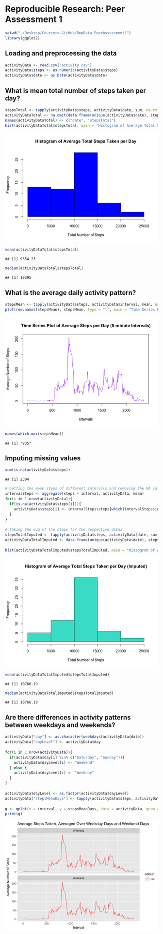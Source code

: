 # Reproducible Research: Peer Assessment 1



```r
setwd("~/Desktop/Coursera-GitHub/RepData_PeerAssessment1")
library(ggplot2)
```

## Loading and preprocessing the data

```r
activityData <- read.csv("activity.csv")
activityData$steps <- as.numeric(activityData$steps)
activityData$date <- as.Date(activityData$date)
```


## What is mean total number of steps taken per day?

```r
stepsTotal <- tapply(activityData$steps, activityData$date, sum, na.rm = TRUE)
activityDataTotal <- na.omit(data.frame(unique(activityData$date), stepsTotal))
names(activityDataTotal) <- c("date", "stepsTotal")
hist(activityDataTotal$stepsTotal, main = "Histogram of Average Total Steps Taken per Day", xlab = "Total Number of Steps", ylab = "Frequency", col = "blue")
```

![](PA1_template_files/figure-html/totalSteps-1.png)<!-- -->

```r
mean(activityDataTotal$stepsTotal)
```

```
## [1] 9354.23
```

```r
median(activityDataTotal$stepsTotal)
```

```
## [1] 10395
```


## What is the average daily activity pattern?

```r
stepsMean <- tapply(activityData$steps, activityData$interval, mean, na.rm = TRUE)
plot(row.names(stepsMean), stepsMean, type = "l", main = "Time Series Plot of Average Steps per Day (5-minute Intervals)", xlab = "Intervals", ylab = "Average Number of Steps", col = "purple")
```

![](PA1_template_files/figure-html/intervalPatterns-1.png)<!-- -->

```r
names(which.max(stepsMean))
```

```
## [1] "835"
```


## Imputing missing values

```r
sum(is.na(activityData$steps))
```

```
## [1] 2304
```

```r
# Getting the mean steps of different intervals and removing the NA values in the steps
intervalSteps <- aggregate(steps ~ interval, activityData, mean)
for(i in 1:nrow(activityData)){
  if(is.na(activityData$steps[i])){
    activityData$steps[i] <- intervalSteps$steps[which(intervalSteps$interval == activityData$interval[i])]
  }
}

# Taking the sum of the steps for the respective dates
stepsTotalImputed <- tapply(activityData$steps, activityData$date, sum, na.rm = TRUE)
activityDataTotalImputed <- data.frame(unique(activityData$date), stepsTotalImputed)

hist(activityDataTotalImputed$stepsTotalImputed, main = "Histogram of Average Total Steps Taken per Day (Imputed)", xlab = "Total Number of Steps", ylab = "Frequency", col = "turquoise")
```

![](PA1_template_files/figure-html/imputing-1.png)<!-- -->

```r
mean(activityDataTotalImputed$stepsTotalImputed)
```

```
## [1] 10766.19
```

```r
median(activityDataTotalImputed$stepsTotalImputed)
```

```
## [1] 10766.19
```


## Are there differences in activity patterns between weekdays and weekends?

```r
activityData["day"] <- as.character(weekdays(activityData$date))
activityData["dayLevel"] <- activityData$day

for(i in 1:nrow(activityData)){
  if(activityData$day[i] %in% c("Saturday", "Sunday")){
    activityData$dayLevel[i] <- "Weekend"
  } else {
    activityData$dayLevel[i] <- "Weekday"
  }
}

activityData$dayLevel <- as.factor(activityData$dayLevel)
activityData["stepsMeanDays"] <- tapply(activityData$steps, activityData$interval, mean, na.rm = TRUE)

g <- qplot(x = interval, y = stepsMeanDays, data = activityData, geom = "line", col = "red") + facet_wrap(~ dayLevel, ncol = 1)  + ggtitle("Average Steps Taken, Averaged Over Weekday Days and Weekend Days") + xlab("Interval") + ylab("Average Number of Steps")
print(g)
```

![](PA1_template_files/figure-html/dayLevels-1.png)<!-- -->
